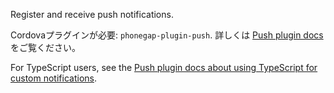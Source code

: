 
Register and receive push notifications.

Cordovaプラグインが必要: `phonegap-plugin-push`. 詳しくは [Push plugin docs](https://github.com/phonegap/phonegap-plugin-push) をご覧ください。

For TypeScript users, see the [Push plugin docs about using TypeScript for custom notifications](https://github.com/phonegap/phonegap-plugin-push/blob/master/docs/TYPESCRIPT.md).
